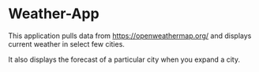 # Weather-App

This application pulls data from https://openweathermap.org/ and displays current weather in select few cities. 

It also displays the forecast of a particular city when you expand a city.
